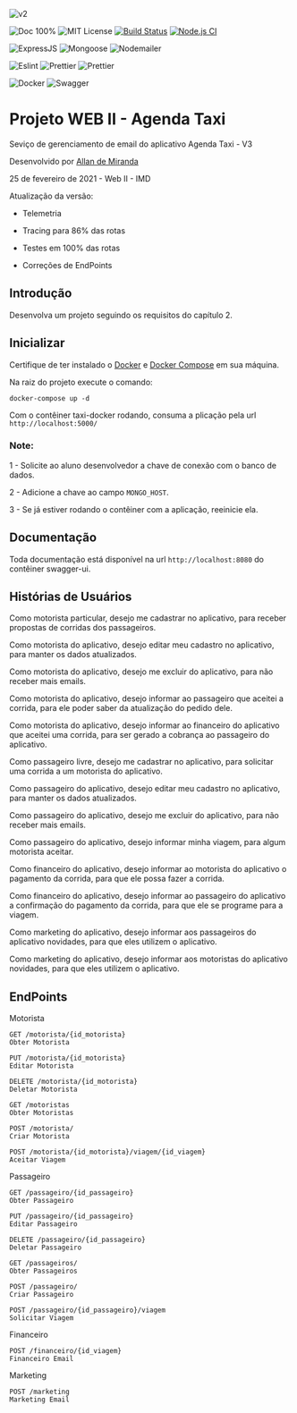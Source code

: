 ![v2](https://img.shields.io/badge/version-v3.0.0-blue) 

![Doc 100%](https://img.shields.io/badge/docs-100%25-brightgreen) ![MIT License](https://img.shields.io/badge/license-MIT-brightgreen) [![Build Status](https://travis-ci.com/allandemiranda/agenda-taxi.svg?branch=main)](https://travis-ci.com/allandemiranda/agenda-taxi) [![Node.js CI](https://github.com/allandemiranda/agenda-taxi/actions/workflows/node.js.yml/badge.svg)](https://github.com/allandemiranda/agenda-taxi/actions/workflows/node.js.yml)

![ExpressJS](https://img.shields.io/badge/ExpressJS-v4.17.1-green) ![Mongoose](https://img.shields.io/badge/Mongoose-v5.11.18-green) ![Nodemailer](https://img.shields.io/badge/Nodemailer-v6.4.18-green)

![Eslint](https://img.shields.io/badge/Eslint-v7.20.0-green) ![Prettier](https://img.shields.io/badge/Prettier-v2.2.1-green) ![Prettier](https://camo.githubusercontent.com/48a41f43affa2e6253d6a48e0ee662ec53ce13c46442ac815e81d36b6e6b434d/68747470733a2f2f696d672e736869656c64732e696f2f62616467652f636f64655f7374796c652d70726574746965722d6666363962342e737667)

![Docker](https://shields.io/badge/-Docker-blue) ![Swagger](https://shields.io/badge/-Swagger-brightgreen) 

# Projeto WEB II - Agenda Taxi

Seviço de gerenciamento de email do aplicativo Agenda Taxi - V3

Desenvolvido  por   [Allan de Miranda](https://www.linkedin.com/in/allandemiranda/)

25 de fevereiro de 2021 - Web II - IMD

Atualização da versão:

- Telemetria

- Tracing para 86% das rotas

- Testes em 100% das rotas

- Correções de EndPoints

## Introdução

Desenvolva um projeto seguindo os requisitos do capítulo 2.

## Inicializar

Certifique de ter instalado o [Docker](https://docs.docker.com/engine/install/) e [Docker Compose](https://docs.docker.com/compose/install/) em sua máquina.

Na raiz do projeto execute o comando:

```
docker-compose up -d
```

Com o contêiner taxi-docker rodando, consuma a plicação pela url ``http://localhost:5000/``

### Note:

1 - Solicite ao aluno desenvolvedor a chave de conexão com o banco de dados.

2 - Adicione a chave ao campo `MONGO_HOST`.

3 - Se já estiver rodando o contêiner com a aplicação, reeinicie ela.

## Documentação

Toda documentação está disponível na url ``http://localhost:8080`` do contêiner swagger-ui. 

## Histórias de Usuários

Como motorista particular, desejo me cadastrar no aplicativo, para receber propostas de corridas dos passageiros.

Como motorista do aplicativo, desejo editar meu cadastro no aplicativo, para manter os dados atualizados.

Como motorista do aplicativo, desejo me excluir do aplicativo, para não receber mais emails.

Como motorista do aplicativo, desejo informar ao passageiro que aceitei a corrida, para ele poder saber da atualização do pedido dele.

Como motorista do aplicativo, desejo informar ao financeiro do aplicativo que aceitei uma corrida, para ser gerado a cobrança ao passageiro do aplicativo.

Como passageiro livre, desejo me cadastrar no aplicativo, para solicitar uma corrida a um motorista do aplicativo.

Como passageiro do aplicativo, desejo editar meu cadastro no aplicativo, para manter os dados atualizados.

Como passageiro do aplicativo, desejo me excluir do aplicativo, para não receber mais emails.

Como passageiro do aplicativo, desejo informar minha viagem, para algum motorista aceitar.

Como financeiro do aplicativo, desejo informar ao motorista do aplicativo o pagamento da corrida, para que ele possa fazer a corrida.

Como financeiro do aplicativo, desejo informar ao passageiro do aplicativo a confirmação do pagamento da corrida, para que ele se programe para a viagem.

Como marketing do aplicativo, desejo informar aos passageiros do aplicativo novidades, para que eles utilizem o aplicativo.

Como marketing do aplicativo, desejo informar aos motoristas do aplicativo novidades, para que eles utilizem o aplicativo.

## EndPoints

Motorista

```
GET ​/motorista​/{id_motorista}
Obter Motorista
```
```
PUT ​/motorista​/{id_motorista}
Editar Motorista
```
```
DELETE ​/motorista​/{id_motorista}
Deletar Motorista
```
```
GET ​/motoristas
Obter Motoristas
```
```
POST ​/motorista​/
Criar Motorista
```
```
POST ​/motorista​/{id_motorista}​/viagem​/{id_viagem}
Aceitar Viagem
```

Passageiro

```
GET ​/passageiro​/{id_passageiro}
Obter Passageiro
```
```
PUT ​/passageiro​/{id_passageiro}
Editar Passageiro
```
```
DELETE ​/passageiro​/{id_passageiro}
Deletar Passageiro
```
```
GET ​/passageiros​/
Obter Passageiros
```
```
POST ​/passageiro​/
Criar Passageiro
```
```
POST ​/passageiro​/{id_passageiro}​/viagem
Solicitar Viagem
```

Financeiro

```
POST ​/financeiro​/{id_viagem}
Financeiro Email
```

Marketing

```
POST ​/marketing
Marketing Email
```